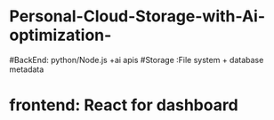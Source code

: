 # Personal-Cloud-Storage-with-Ai-optimization-
#BackEnd: python/Node.js +ai apis
#Storage :File system + database metadata
# frontend: React for dashboard 

